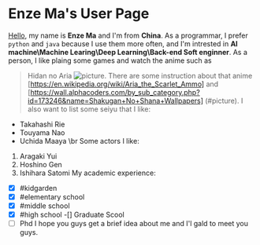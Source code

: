 # Enze Ma's User Page
[Hello](hello-fb-logo.png), my name is **Enze Ma** and I'm from **China**. As a programmar, I prefer `python` and `java` because I use them more often, and I'm intrested in **AI machine\Machine Learing\Deep Learning\Back-end Soft enginner**. As a person, I like plaing some games and watch the anime such as 
>Hidan no Aria
>![picture](https://static.wikia.nocookie.net/hidannoaria/images/f/f4/Hidan_no_Aria_Volume_25_Cover.jpg/revision/latest?cb=20170423061441).
There are some instruction about that anime [https://en.wikipedia.org/wiki/Aria_the_Scarlet_Ammo] and
[https://wall.alphacoders.com/by_sub_category.php?id=173246&name=Shakugan+No+Shana+Wallpapers] (#picture).
I also want to list some seiyu that I like:
- Takahashi Rie
- Touyama Nao
- Uchida Maaya \br
Some actors I like:
1. Aragaki Yui
2. Hoshino Gen
3. Ishihara Satomi 
 My academic experience:
-[x] #kidgarden
-[x] #elementary school
-[x] #middle school
-[x] #high school
-[] Graduate Scool
-[ ] Phd
I hope you guys get a brief idea about me and I'l gald to meet you guys.

